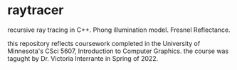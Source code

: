 # raytracer
recursive ray tracing in C++. Phong illumination model. Fresnel Reflectance. 

this repository reflects coursework completed in the University of Minnesota's CSci 5607, Introduction to Computer Graphics. 
the course was tagught by Dr. Victoria Interrante in Spring of 2022.
